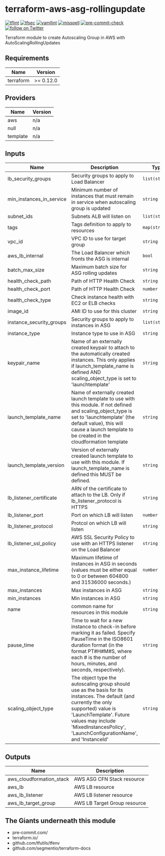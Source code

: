 # terraform-aws-asg-rollingupdate
[![tflint](https://github.com/rhythmictech/terraform-anycloud-template/workflows/tflint/badge.svg?branch=main&event=push)](https://github.com/rhythmictech/terraform-anycloud-template/actions?query=workflow%3Atflint+event%3Apush+branch%3Amain)
[![tfsec](https://github.com/rhythmictech/terraform-anycloud-template/workflows/tfsec/badge.svg?branch=main&event=push)](https://github.com/rhythmictech/terraform-anycloud-template/actions?query=workflow%3Atfsec+event%3Apush+branch%3Amain)
[![yamllint](https://github.com/rhythmictech/terraform-anycloud-template/workflows/yamllint/badge.svg?branch=main&event=push)](https://github.com/rhythmictech/terraform-anycloud-template/actions?query=workflow%3Ayamllint+event%3Apush+branch%3Amain)
[![misspell](https://github.com/rhythmictech/terraform-anycloud-template/workflows/misspell/badge.svg?branch=main&event=push)](https://github.com/rhythmictech/terraform-anycloud-template/actions?query=workflow%3Amisspell+event%3Apush+branch%3Amain)
[![pre-commit-check](https://github.com/rhythmictech/terraform-anycloud-template/workflows/pre-commit-check/badge.svg?branch=main&event=push)](https://github.com/rhythmictech/terraform-anycloud-template/actions?query=workflow%3Apre-commit-check+event%3Apush+branch%3Amain)
<a href="https://twitter.com/intent/follow?screen_name=RhythmicTech"><img src="https://img.shields.io/twitter/follow/RhythmicTech?style=social&logo=twitter" alt="follow on Twitter"></a>

Terraform module to create Autoscaling Group in AWS with AutoScalingRollingUpdates

<!-- BEGINNING OF PRE-COMMIT-TERRAFORM DOCS HOOK -->
## Requirements

| Name | Version |
|------|---------|
| terraform | >= 0.12.0 |

## Providers

| Name | Version |
|------|---------|
| aws | n/a |
| null | n/a |
| template | n/a |

## Inputs

| Name | Description | Type | Default | Required |
|------|-------------|------|---------|:--------:|
| lb\_security\_groups | Security groups to apply to Load Balancer | `list(string)` | n/a | yes |
| min\_instances\_in\_service | Minimum number of instances that must remain in service when autoscaling group is updated | `string` | n/a | yes |
| subnet\_ids | Subnets ALB will listen on | `list(string)` | n/a | yes |
| tags | Tags definition to apply to resources | `map(string)` | n/a | yes |
| vpc\_id | VPC ID to use for target group | `string` | n/a | yes |
| aws\_lb\_internal | The Load Balancer which fronts the ASG is internal | `bool` | `true` | no |
| batch\_max\_size | Maximum batch size for ASG rolling updates | `string` | `1` | no |
| health\_check\_path | Path of HTTP Health Check | `string` | `"EC2"` | no |
| health\_check\_port | Path of HTTP Health Check | `number` | `80` | no |
| health\_check\_type | Check instance health with EC2 or ELB checks | `string` | `"EC2"` | no |
| image\_id | AMI ID to use for this cluster | `string` | `""` | no |
| instance\_security\_groups | Security groups to apply to instances in ASG | `list(string)` | `[]` | no |
| instance\_type | Instance type to use in ASG | `string` | `""` | no |
| keypair\_name | Name of an externally created keypair to attach to the automatically created instances. This only applies if launch\_template\_name is defined AND scaling\_object\_type is set to 'launchtemplate' | `string` | `""` | no |
| launch\_template\_name | Name of externally created launch template to use with this module. If not defined and scaling\_object\_type is set to 'launchtemplate' (the default value), this will cause a launch template to be created in the cloudformation template | `string` | `""` | no |
| launch\_template\_version | Version of externally created launch template to use with this module. If launch\_template\_name is defined this MUST be defined. | `string` | `""` | no |
| lb\_listener\_certificate | ARN of the certificate to attach to the LB. Only if lb\_listener\_protocol is HTTPS | `string` | `""` | no |
| lb\_listener\_port | Port on which LB will listen | `number` | `80` | no |
| lb\_listener\_protocol | Protcol on which LB will listen | `string` | `"HTTP"` | no |
| lb\_listener\_ssl\_policy | AWS SSL Security Policy to use with an HTTPS listener on the Load Balancer | `string` | `"ELBSecurityPolicy-TLS-1-2-Ext-2018-06"` | no |
| max\_instance\_lifetime | Maximum lifetime of instances in ASG in seconds (values must be either equal to 0 or between 604800 and 31536000 seconds.) | `number` | `0` | no |
| max\_instances | Max instances in ASG | `string` | `4` | no |
| min\_instances | Min instances in ASG | `string` | `2` | no |
| name | common name for resources in this module | `string` | `"ec2-spot-cluster"` | no |
| pause\_time | Time to wait for a new instance to check-in before marking it as failed. Specify PauseTime in the ISO8601 duration format (in the format PT#H#M#S, where each # is the number of hours, minutes, and seconds, respectively). | `string` | `"PT5M"` | no |
| scaling\_object\_type | The object type the autoscaling group should use as the basis for its instances. The default (and currently the only supported) value is 'LaunchTemplate'. Future values may include 'MixedInstancesPolicy', 'LaunchConfigurationName', and 'InstanceId' | `string` | `"launchtemplate"` | no |

## Outputs

| Name | Description |
|------|-------------|
| aws\_cloudformation\_stack | AWS ASG CFN Stack resource |
| aws\_lb | AWS LB resource |
| aws\_lb\_listener | AWS LB listener resource |
| aws\_lb\_target\_group | AWS LB Target Group resource |

<!-- END OF PRE-COMMIT-TERRAFORM DOCS HOOK -->

## The Giants underneath this module
- pre-commit.com/
- terraform.io/
- github.com/tfutils/tfenv
- github.com/segmentio/terraform-docs
